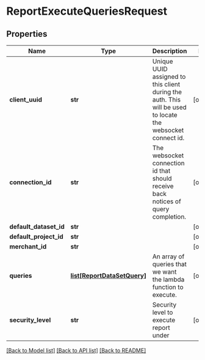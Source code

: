 # ReportExecuteQueriesRequest

## Properties
Name | Type | Description | Notes
------------ | ------------- | ------------- | -------------
**client_uuid** | **str** | Unique UUID assigned to this client during the auth.  This will be used to locate the websocket connect id. | [optional] 
**connection_id** | **str** | The websocket connection id that should receive back notices of query completion. | [optional] 
**default_dataset_id** | **str** |  | [optional] 
**default_project_id** | **str** |  | [optional] 
**merchant_id** | **str** |  | [optional] 
**queries** | [**list[ReportDataSetQuery]**](ReportDataSetQuery.md) | An array of queries that we want the lambda function to execute. | [optional] 
**security_level** | **str** | Security level to execute report under | [optional] 

[[Back to Model list]](../README.md#documentation-for-models) [[Back to API list]](../README.md#documentation-for-api-endpoints) [[Back to README]](../README.md)


